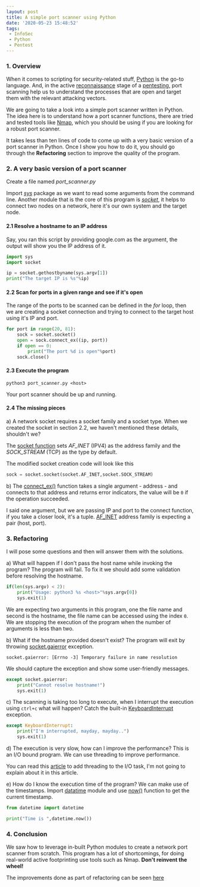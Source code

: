 ```yaml
---
layout: post
title: A simple port scanner using Python
date: '2020-05-23 15:48:52'
tags: 
 - InfoSec
 - Python
 - Pentest
---
```


### 1. Overview

When it comes to scripting for security-related stuff, [Python](https://www.python.org/) is the go-to language. And, in the active [reconnaissance](https://en.wikipedia.org/wiki/Footprinting) stage of a [pentesting](https://en.wikipedia.org/wiki/Penetration_test), port scanning help us to understand the processes that are open and target them with the relevant attacking vectors.

We are going to take a look into a simple port scanner written in Python. The idea here is to understand how a port scanner functions, there are tried and tested tools like [Nmap](https://nmap.org/), which you should be using if you are looking for a robust port scanner. 

It takes less than ten lines of code to come up with a very basic version of a port scanner in Python. Once I show you how to do it, you should go through the **Refactoring** section to improve the quality of the program.

### 2. A very basic version of a port scanner

Create a file named *port_scanner.py*

Import [*sys*](https://docs.python.org/3/library/sys.html) package as we want to read some arguments from the command line. Another module that is the core of this program is [*socket*](https://docs.python.org/3/library/socket.html), it helps to connect two nodes on a network, here it's our own system and the target node.
 
#### 2.1 Resolve a hostname to an IP address
Say, you ran this script by providing google.com as the argument, the output will show you the IP address of it.
```python
import sys
import socket

ip = socket.gethostbyname(sys.argv[1])
print("The target IP is %s"%ip)
```

#### 2.2 Scan for ports in a given range and see if it's open
The range of the ports to be scanned can be defined in the *for* loop, then we are creating a socket connection and trying to connect to the target host using it's IP and port.

```python
for port in range(20, 81):
	sock = socket.socket()
	open = sock.connect_ex((ip, port))
	if open == 0:
	    print("The port %d is open"%port) 
	sock.close()
``` 
#### 2.3 Execute the program
```shell
python3 port_scanner.py <host>
```
Your port scanner should be up and running.
#### 2.4 The missing pieces
a)  A network socket requires a socket family and a socket type. When we created the socket in section 2.2, we haven't mentioned these details, shouldn't we?

The [socket function](https://docs.python.org/3/library/socket.html#socket.socket) sets *AF_INET* (IPV4) as the address family and the *SOCK_STREAM* (TCP) as the type by default.

The modified socket creation code will look like this
```python
sock = socket.socket(socket.AF_INET,socket.SOCK_STREAM)
```

b) The [connect_ex()](https://docs.python.org/3/library/socket.html#socket.socket.connect_ex) function takes a single argument - address - and connects to that address and returns error indicators, the value will be `0` if the operation succeeded.

I said one argument, but we are passing IP and port to the connect function, if you take a closer look, it's a tuple. [AF_INET](https://docs.python.org/3/library/socket.html#socket.AF_INET) address family is expecting a pair (host, port).

### 3. Refactoring
I will pose some questions and then will answer them with the solutions.

a) What will happen if I don't pass the host name while invoking the program?
The program will fail. To fix it we should add some validation before resolving the hostname.
```python
if(len(sys.argv) < 2):
    print("Usage: python3 %s <host>"%sys.argv[0])
    sys.exit(1)
```
We are expecting two arguments in this program, one the file name and second is the hostname, the file name can be accessed using the index `0`. We are stopping the execution of the program when the number of arguments is less than two.

b) What if the hostname provided doesn't exist?
The program will exit by throwing [socket.gaierror](https://docs.python.org/3/library/socket.html#socket.gaierror) exception.
```
socket.gaierror: [Errno -3] Temporary failure in name resolution
```
We should capture the exception and show some user-friendly messages.
```python
except socket.gaierror:
    print("Cannot resolve hostname!")
    sys.exit(1)
```
c) The scanning is taking too long to execute, when I interrupt the execution using `ctrl+c` what will happen?
Catch the built-in [KeyboardInterrupt](https://docs.python.org/3/library/exceptions.html) exception.
```python
except KeyboardInterrupt:
    print("I'm interrupted, mayday, mayday..")
    sys.exit(1)
```
d) The execution is very slow, how can I improve the performance?
This is an I/O bound program. We can use threading to improve performance.

You can read this [article](https://realpython.com/python-concurrency/) to add threading to the I/O task, I'm not going to explain about it in this article.

e) How do I know the execution time of the program?
We can make use of the timestamps. Import [datatime](https://docs.python.org/3/library/datetime.html) module and use [now()](https://docs.python.org/3/library/datetime.html#datetime.datetime.now) function to get the current timestamp.

```python
from datetime import datetime

print("Time is ",datetime.now())
```

### 4. Conclusion
We saw how to leverage in-built Python modules to create a network port scanner from scratch. This program has a lot of shortcomings, for doing real-world active footprinting use tools such as Nmap. **Don't reinvent the wheel!**

The improvements done as part of refactoring can be seen [here](https://gist.github.com/pranavek/25f57ce24a2b2087772071f50b158b07) 
